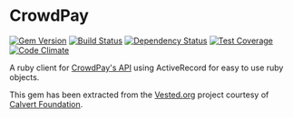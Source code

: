 # CrowdPay

[![Gem Version](https://badge.fury.io/rb/crowd_pay.svg)](https://badge.fury.io/rb/crowd_pay)
[![Build Status](https://travis-ci.org/Qwinix/crowd_pay.svg?branch=master)](https://travis-ci.org/Qwinix/crowd_pay)
[![Dependency Status](https://gemnasium.com/Qwinix/crowd_pay.svg)](https://gemnasium.com/Qwinix/crowd_pay)
[![Test Coverage](https://codeclimate.com/github/Qwinix/crowd_pay/badges/coverage.svg)](https://codeclimate.com/github/Qwinix/crowd_pay/coverage)
[![Code Climate](https://codeclimate.com/github/Qwinix/crowd_pay/badges/gpa.svg)](https://codeclimate.com/github/Qwinix/crowd_pay)


A ruby client for [CrowdPay's API](//crowdpay.com/api-documentation) using ActiveRecord for easy to use ruby objects.

This gem has been extracted from the [Vested.org](//vested.org) project courtesy of [Calvert Foundation](calvertfoundation.org).
